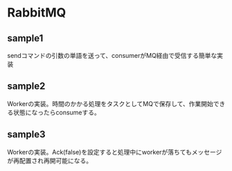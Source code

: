 # RabbitMQ

## sample1

sendコマンドの引数の単語を送って、consumerがMQ経由で受信する簡単な実装

## sample2

Workerの実装。時間のかかる処理をタスクとしてMQで保存して、作業開始できる状態になったらconsumeする。

## sample3

Workerの実装。Ack(false)を設定すると処理中にworkerが落ちてもメッセージが再配置され再開可能になる。

